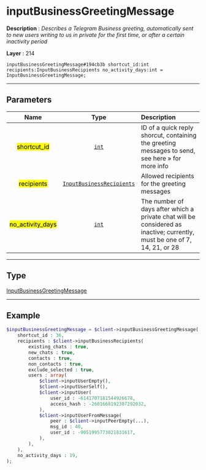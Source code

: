 # inputBusinessGreetingMessage

**Description** : *Describes a Telegram Business greeting, automatically sent to new users writing to us in private for the first time, or after a certain inactivity period*

**Layer** : 214

```tl
inputBusinessGreetingMessage#194cb3b shortcut_id:int recipients:InputBusinessRecipients no_activity_days:int = InputBusinessGreetingMessage;
```

---

## Parameters

| Name | Type | Description |
| :---: | :---: | :--- |
| <mark>shortcut_id</mark> | [`int`](type/int) | ID of a quick reply shorcut, containing the greeting messages to send, see here » for more info |
| <mark>recipients</mark> | [`InputBusinessRecipients`](type/InputBusinessRecipients) | Allowed recipients for the greeting messages |
| <mark>no_activity_days</mark> | [`int`](type/int) | The number of days after which a private chat will be considered as inactive; currently, must be one of 7, 14, 21, or 28 |

---

## Type

[InputBusinessGreetingMessage](type/InputBusinessGreetingMessage)

---

## Example

```php
$inputBusinessGreetingMessage = $client->inputBusinessGreetingMessage(
	shortcut_id : 36,
	recipients : $client->inputBusinessRecipients(
		existing_chats : true,
		new_chats : true,
		contacts : true,
		non_contacts : true,
		exclude_selected : true,
		users : array(
			$client->inputUserEmpty(),
			$client->inputUserSelf(),
			$client->inputUser(
				user_id : -6141707181544926678,
				access_hash : -2601668192307292032,
			),
			$client->inputUserFromMessage(
				peer : $client->inputPeerEmpty(...),
				msg_id : 40,
				user_id : -9051995773021831617,
			),
		),
	),
	no_activity_days : 19,
);
```